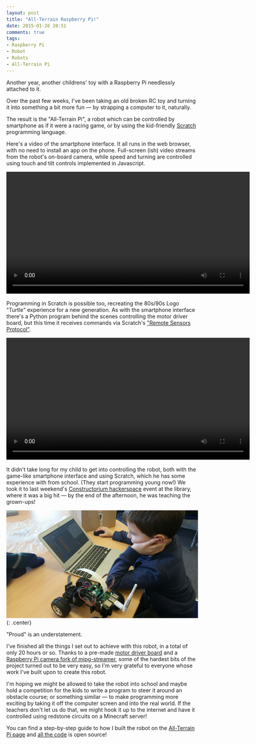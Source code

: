 ```yaml
---
layout: post
title: "All-Terrain Raspberry Pi!"
date: 2015-01-26 20:51
comments: true
tags:
- Raspberry Pi
- Robot
- Robots
- All-Terrain Pi
---
```


Another year, another childrens' toy with a Raspberry Pi needlessly attached to it.

Over the past few weeks, I've been taking an old broken RC toy and turning it into something a bit more fun &mdash; by strapping a computer to it, naturally.

The result is the "All-Terrain Pi", a robot which can be controlled by smartphone as if it were a racing game, or by using the kid-friendly [Scratch](http://scratch.mit.edu/) programming language.

Here's a video of the smartphone interface. It all runs in the web browser, with no need to install an app on the phone. Full-screen (ish) video streams from the robot's on-board camera, while speed and turning are controlled using touch and tilt controls implemented in Javascript.

<center><video width="640" controls><source src="https://video.ianrenton.com/atp/firstoutdoor.mp4" type="video/mp4"></video></center>

Programming in Scratch is possible too, recreating the 80s/90s Logo "Turtle" experience for a new generation. As with the smartphone interface there's a Python program behind the scenes controlling the motor driver board, but this time it receives commands via Scratch's ["Remote Sensors Protocol"](http://wiki.scratch.mit.edu/wiki/Remote_Sensors_Protocol).

<center><video width="640" controls><source src="https://video.ianrenton.com/atp/scratch.mp4" type="video/mp4"></video></center>

It didn't take long for my child to get into controlling the robot, both with the game-like smartphone interface and using Scratch, which he has some experience with from school. (They start programming young now!)  We took it to last weekend's [Constructorium hackerspace](http://constructorium.org) event at the library, where it was a big hit &mdash; by the end of the afternoon, he was teaching the grown-ups!

![Programming the All-Terrain Pi in Scratch](/atp/53.jpg){: .center}

"Proud" is an understatement.

I've finished all the things I set out to achieve with this robot, in a total of only 20 hours or so. Thanks to a pre-made [motor driver board](https://www.piborg.org/picoborgrev) and a [Raspberry Pi camera fork of mjpg-streamer](https://github.com/jacksonliam/mjpg-streamer), some of the hardest bits of the project turned out to be very easy, so I'm very grateful to everyone whose work I've built upon to create this robot.

I'm hoping we might be allowed to take the robot into school and maybe hold a competition for the kids to write a program to steer it around an obstacle course; or something similar &mdash; to make programming more exciting by taking it off the computer screen and into the real world. If the teachers don't let us do that, we might hook it up to the internet and have it controlled using redstone circuits on a Minecraft server!

You can find a step-by-step guide to how I built the robot on the [All-Terrain Pi page](/hardware/atp) and [all the code](https://github.com/ianrenton/All-Terrain-Pi) is open source!
